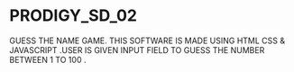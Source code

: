 # PRODIGY_SD_02
GUESS THE NAME GAME. THIS SOFTWARE IS MADE USING HTML CSS &amp; JAVASCRIPT .USER IS GIVEN INPUT FIELD TO GUESS THE NUMBER BETWEEN 1 TO 100 .
